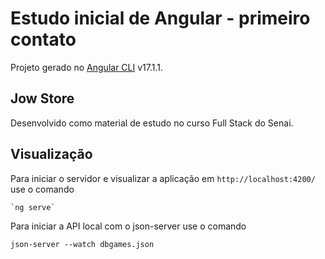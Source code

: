 # Estudo inicial de Angular - primeiro contato
Projeto gerado no [Angular CLI](https://github.com/angular/angular-cli) v17.1.1.

## Jow Store
Desenvolvido como material de estudo no curso Full Stack do Senai.


## Visualização
Para iniciar o servidor e visualizar a aplicação em `http://localhost:4200/` use o comando

    `ng serve`


Para iniciar a API local com o json-server use o comando

    json-server --watch dbgames.json
